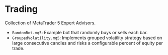 # Trading

Collection of MetaTrader 5 Expert Advisors.

- `RandomBot.mq5`: Example bot that randomly buys or sells each bar.
- `GroupedVolatility.mq5`: Implements grouped volatility strategy based on large consecutive candles
  and risks a configurable percent of equity per trade.
